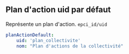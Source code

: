 ## Plan d'action uid par défaut

Représente un plan d'action.
`epci_id/uid`

```yaml
planActionDefault:
    uid: 'plan_collectivite'
    nom: "Plan d'actions de la collectivité"
```
